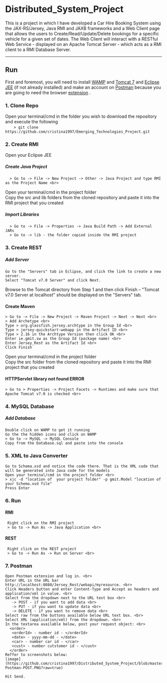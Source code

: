 # Distributed_System_Project
This is a project in which I have developed a Car Hire Booking System using the JAX-RS/Jersey, Java RMI and JAXB frameworks and a Web Client page that allows the users to Create/Read/Update/Delete bookings for a specific vehicle for a given set of dates. 
The Web Client will interact with a RESTful Web Service - displayed on an Apache Tomcat Server - which acts as a RMI client to a RMI Database Server.
 

***
## Run
First and foremost, you will need to install [WAMP](http://www.wampserver.com/en/) and [Tomcat 7](https://tomcat.apache.org/download-70.cgi) and [Eclipse JEE](https://www.eclipse.org/downloads/packages/release/helios/sr2/eclipse-ide-java-ee-developers) (if not already installed) and make an account on [Postman](https://www.getpostman.com) because you are going to need the browser [extension](https://chrome.google.com/webstore/detail/postman/fhbjgbiflinjbdggehcddcbncdddomop?hl=ro) .

### 1. Clone Repo <br>
Open your terminal/cmd in the folder you wish to download the repository and execute the following <br>
&nbsp;&nbsp;&nbsp;&nbsp;&nbsp;&nbsp;&nbsp;```> git clone https://github.com/cristina1997/Emerging_Technologies_Project.git```

### 2. Create RMI <br>
Open your Eclipse JEE <br>
##### Create Java Project
      > Go to -> File -> New Project -> Other -> Java Project and type RMI as the Project Name <br>
Open your terminal/cmd in the project folder <br>
Copy the src and lib folders from the cloned repository and paste it into the RMI project that you created

##### Import Libraries
      > Go to -> File -> Properties -> Java Build Path -> Add External JARs
      > Go to -> lib - the folder copied inside the RMI project

### 3. Create REST <br>
##### Add Server
    Go to the "Servers" tab in Eclipse, and click the link to create a new server. 
    Select "Tomcat v7.0 Server" and click Next. 
    
   Browse to the Tomcat directory from Step 1 and then click Finish – "Tomcat v7.0 Server at localhost" should be displayed on the "Servers" tab. 
    
#### Create Maven
    > Go to -> File -> New Project -> Maven Project -> Next -> Next <br>
    > Add Archetype <br>
    Type > org.glassfish.jersey.archtype in the Group Id <br>
    Type > jersey-quickstart-webapp in the Artifact ID <br>
    Type > 2.16 in the Archtype Version then click OK <br>
    Enter ie.gmit.sw as the Group Id (package name) <br>
    Enter Jersey_Rest as the Artifact Id <br>
    Click Finish
    
Open your terminal/cmd in the project folder <br>
Copy the src folder from the cloned repository and paste it into the RMI project that you created

#### HTTPServlet library not found ERROR
    > Go to > Properties -> Project Facets -> Runtimes and make sure that Apache Tomcat v7.0 is checked <br>
    
### 4. MySQL Database <br>
##### Add Database
    Double click on WAMP to get it running
    Go the the hidden icons and click on WAMP
    > Go to -> MySQL -> MySQL Console
    Copy from the Database.sql and paste into the console

### 5. XML to Java Converter
    Go to Schema.xsd and notice the code there. That is the XML code that will be generated into Java code for the models
    Open your terminal/cmd in the project folder <br>    
    > xjc -d "location of  your project folder" -p gmit.Model "location of your Schema.xsd file" 
    Press Enter

### 6. Run
#### RMI
     Right click on the RMI project
     > Go to -> Run As -> Java Application <br>
#### REST
     Right click on the REST project
     > Go to -> Run As -> Run on Server <br>
     
### 7. Postman
    Open Postman extension and log in. <br>
    Enter URL in the URL bar http://localhost:8080/Jersey_Rest/webapi/myresource. <br>
    Click Headers button and enter Content-Type and Accept as headers and application/xml in value. <br>
    Select from the dropdown next to the URL text box <br>
       -> POST - if you want to add data <br>
       -> PUT - if you want to update data <br>
       -> DELETE - if you want to remove data <br>
    Select raw from the buttons available below URL text box. <br>
    Select XML (application/xml) from the dropdown. <br>
    In the textarea available below, post your request object: <br>
      <order>
       <orderId> - number id - </orderId>
       <date> - yyyy-mm-dd - </date>
       <car> - number car id - </car>
       <cust> - number cutstomer id - </cust>
      </order>
    Reffer to screenshots below:
    [image](https://github.com/cristina1997/Distributed_System_Project/blob/master/Postman%20Screenshots/Code-Postman-POST.PNG?raw=true)
      
    Hit Send.
     
